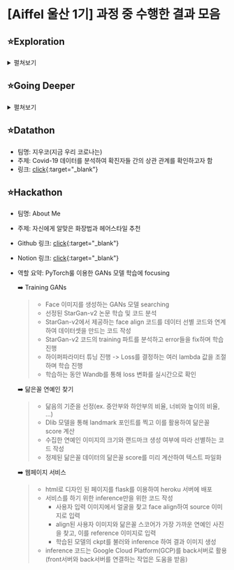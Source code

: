 # [Aiffel 울산 1기] 과정 중 수행한 결과 모음

## ⭐Exploration
<details>
<summary>펼쳐보기</summary>
<div markdown="1">
<a href="" target="_blank">click</a>
#### 1. 인공지능과 가위바위보 하기 <a href="https://github.com/superbJeong/Exploration/blob/main/Exploration/%5BEX_01%5DRock_Scissor_Paper.ipynb/?target=_blank" target="_blank">click</a>[click](https://github.com/superbJeong/Exploration/blob/main/Exploration/%5BEX_01%5DRock_Scissor_Paper.ipynb)
>손글씨 이미지(MNIST)를 분류하는 간단한 이미지 분류기를 keras를 활용하여 제작해 보고, 이를 응용하여 가위바위보 이미지를 분류해 보는 프로젝트를 진행한다.
#### 2. Iris의 세 가지 품종, 분류해볼 수 있겠어요? <a href="https://github.com/superbJeong/Exploration/blob/main/Exploration/%5BEX_02%5DClassifier.ipynb" target="_blank">click</a>[click](https://github.com/superbJeong/Exploration/blob/main/Exploration/%5BEX_02%5DClassifier.ipynb)
>캐글의 iris 데이터셋을 이용해 기본적인 머신러닝 분류 태스크를 진행하고, 자주 사용되는 모델과 훈련기법을 알아본다.
#### 3. 카메라 스티커앱 만들기 첫걸음 <a href="" target="_blank">click</a>[click](https://github.com/superbJeong/Exploration/blob/main/Exploration/%5BEX_03%5DCamera_Sticker.ipynb){:target="_blank"}
>face detection 기술, 이미지 처리기법 등 Computer Vision 분야의 실용적인 기술 활용법을 알아보고, SNOW 같은 재밌는 얼굴 인식 스티커 앱을 만들어봅시다.
#### 4. 작사가 인공지능 만들기 <a href="" target="_blank">click</a>[click](https://github.com/superbJeong/Exploration/blob/main/Exploration/%5BEX_04%5DLyricist.ipynb){:target="_blank"}
>LSTM 모델과 셰익스피어 데이터셋을 사용해 간단한 작사가 인공지능을 만들어 본다.
#### 5. 나의 첫 번째 캐글 경진대회, 무작정 따라해보기 <a href="" target="_blank">click</a>[click](https://github.com/superbJeong/Exploration/blob/main/Exploration/%5BEX_05%5D%20Kaggle.ipynb){:target="_blank"}
>캐글 경진대회에 직접 참가해 대회의 규칙과 분위기를 살펴보는 것부터, 머신러닝을 활용해서 모델을 학습시킨 뒤 제출하고 내 랭킹을 확인해보는 것까지, 캐글 경진대회를 위한 전과정을 체험해 본다.
#### 6. 영화리뷰 텍스트 감성분석하기 <a href="" target="_blank">click</a>[click](https://github.com/superbJeong/Exploration/blob/main/Exploration/%5BEX_06%5D%20Sentiment_classification.ipynb){:target="_blank"}
>imdb 영화 리뷰 평점 데이터를 토대로 사용자들의 리뷰 감성을 분류해 보는 실용적인 텍스트 분류 모델을 구현해 본다.
#### 7. 인물사진을 만들어 보자 <a href="" target="_blank">click</a>[click](https://nbviewer.org/github/superbJeong/Exploration/blob/main/Exploration/%5BEX_07%5D%20Human_Segmentation.ipynb){:target="_blank"}
>시맨틱 세그멘테이션(semantic segmentation)을 사용하여 핸드폰의 인물사진을 재현한다.
#### 8.뉴스 요약봇 만들기 <a href="" target="_blank">click</a>[click](https://github.com/superbJeong/Exploration/blob/main/Exploration/%5BEX_08%5D%20News_Summarization.ipynb){:target="_blank"}
>텍스트 요약을 구현하는 Extractive/Abstractive 접근법에 대해 알아보고, Attentional seq2seq 구조를 활용하여 뉴스 기사를 모델을 구현해 본다.
#### 9. 폐렴아 기다려라! <a href="" target="_blank">click</a>[click](https://github.com/superbJeong/Exploration/blob/main/Exploration/%5BEX_09%5D%20Chest_xray.ipynb){:target="_blank"}
>의료영상 기초에 대해서 배우고 의료영상 데이터를 핸들링 하는 방법에 대해서 배워보자.
#### 10. 인공지능으로 세상에 없던 새로운 패션 만들기 <a href="" target="_blank">click</a>[click](https://github.com/superbJeong/Exploration/blob/main/Exploration/%5BEX_10%5D%20DCGAN_newimage.ipynb){:target="_blank"}
>생성형 모델 중 가장 중요한 GAN(Generative Adversarial Network)의 개념을 파악하고, DCGAN 구조를 이용하여 간단한 이미지 생성을 진행해 본다.
#### 11. 어제 오른 내 주식, 과연 내일은? <a href="" target="_blank">click</a>[click](https://github.com/superbJeong/Exploration/blob/main/Exploration/%5BEX_11%5D%20Stock_Prediction.ipynb){:target="_blank"}
>ARIMA 시계열 분석법을 배우고, 직접 주식 시세를 예측해 본다.
#### 12. 트랜스포머로 만드는 대화형 챗봇 <a href="" target="_blank">click</a>[click](https://github.com/superbJeong/Exploration/blob/main/Exploration/%5BEX_12%5D%20Chatbot.ipynb){:target="_blank"}
>트랜스포머의 인코더 디코더 구조와 셀프 어텐션을 코드를 통해 이해해 본다. 이를 영어와 한국어로 이루어진 챗봇 데이터에 적용해 본다.
#### 13. 인간보다 퀴즈를 잘푸는 인공지능 <a href="" target="_blank">click</a>[click](https://github.com/superbJeong/Exploration/blob/main/Exploration/%5BEX_13%5D%20bert_qna.ipynb){:target="_blank"}
>BERT 모델을 이용한 Q&A 태스크 해결을 수행하며, 자연어처리 분야의 pretrained model의 효용성에 대해 이해해 본다.
#### 14. 아이유팬이 좋아할 만한 다른 아티스트 찾기 <a href="" target="_blank">click</a>[click](https://github.com/superbJeong/Exploration/blob/main/Exploration/%5BEX_14%5D%20Recommendata_iu.ipynb){:target="_blank"}
>추천시스템의 기본적인 원리와 구성을 파악하고 Last.fm 데이터 및 MovieLens 데이터를 통해 간단하고 효과적인 아티스트 추천시스템과 영화 추천시스템을 구현해 본다.
#### 15. 문자를 읽을 수 있는 딥러닝 <a href="" target="_blank">click</a>[click](https://nbviewer.org/github/superbJeong/Exploration/blob/main/Exploration/%5BEX_15%5D%20ocr_python.ipynb){:target="_blank"}
>문자를 읽는 OCR 모델의 구조를 배우고, keras-ocr과 테서랙트 엔진을 써본다.
#### 16. 다음에 볼 영화 예측하기 <a href="" target="_blank">click</a>[click](https://github.com/superbJeong/Exploration/blob/main/Exploration/%5BEX_16%5Dyoochoose.ipynb){:target="_blank"}
>고객이 바로 지금 원하는 것이 무엇인지를 예측하여 추천하는 Session-based Recommendation 개념을 익히고 실제로 모델을 구축해 본다.
#### 17. 난 스케치를 할 테니 너는 채색을 하거라 <a href="" target="_blank">click</a>[click](https://github.com/superbJeong/Exploration/blob/main/Exploration/%5BEX_17%5Dconditional_generation.ipynb){:target="_blank"}
>이미지 생성 모델로 사용되는 GAN 중에서 조건이 추가된 cGAN에 대해 알아보고 Pix2Pix를 배워봅니다.

</div>
</details>



## ⭐Going Deeper
<details>
<summary>펼쳐보기</summary>
<div markdown="2">

#### 1. 백본 네트워크 구조 상세분석
>컴퓨터 비전 분야에 실전적으로 사용되는 주요 백본 네트워크(VGG, ResNet, SENet, EfficientNet) 구조에 대해 논문에 정리된 이론을 토대로 심화 원리를 학습한다.
#### 2. 없다면 어떻게 될까? (ResNet Ablation Study) [click](https://github.com/superbJeong/Exploration/blob/main/GoingDeeper/GD_02_Ablation_Study.ipynb){:target="_blank"}
>핵심적인 기법들을 하나씩 제거했을 때의 효과를 각각 정량적으로 측정하는 ablation study 기법을 배운다. ResNet을 대상으로 실습해 보면서 이론적으로 익힌 기법의 효과를 체감하고 백본을 직접 다뤄보는 실전적 감각을 익힌다.
>* Resnet-34 / 50 구현
#### 3. 잘 만든 Augmentation, 이미지 100장 안 부럽다
>데이터셋이 부족한 상황을 해결하기 위한 Data Augmentation의 다양한 기법에 대해 알아보고, 활용 가능한 라이브러리, 실전상황에서 주의해야 할 팁 등을 정리해 본다.
제출함
#### 4. 이미지 어디까지 우려볼까? [click](https://github.com/superbJeong/Exploration/blob/main/GoingDeeper/GD_04_data_augmentation.ipynb){:target="_blank"}
>텐서플로우의 random augmentation 기법을 적용해 보고, 최신 augmentation 기법을 익힌다. 직접 모델을 학습시켜 비교 실험을 진행해 본다. 
>* Cutmix와 Mixup 기법 적용
#### 5. 너의 속이 궁금해 - Class Activation Map 살펴보기
>모델의 작동 원리를 가늠할 수 있는 CAM, Grad-CAM, ACoL 모델을 공부하고 XAI(Explainable AI)의 기초를 익힌다.
#### 6. 나를 찾아줘 - Class Activation Map 만들기 [click](https://github.com/superbJeong/Exploration/blob/main/GoingDeeper/GD_06_Class_Activation_Map.ipynb){:target="_blank"}
>CAM, Grad-CAM을 위한 모델을 직접 만들고, CAM을 추출해 시각화 해본다. CAM을 Object detection에 적용해 결과를 평가해 본다.
>* CAM과 Grad-CAM 시각화
#### 7. Object Detection
>Object detection 문제와 이를 해결하기 위한 다양한 detection 모델들을 알아본다.
#### 8. GO/STOP! - Object Detection 시스템 만들기 [click](https://github.com/superbJeong/Exploration/blob/main/GoingDeeper/GD_08_object_detection.ipynb){:target="_blank"}
>Object detection 모델을 사용해 자동차 또는 사람이 가까이 있는지 확인한 후 멈출 수 있는 시스템을 만든다.
>* KITTI 데이터셋 활용하여 RetinaNet 학습
#### 9. 물체를 분리하자! - 세그멘테이션 살펴보기
>픽셀 수준에서 이미지의 각 부분이 어떤 의미를 갖는 영역인지 분리를 해내는 세그멘테이션을 학습한다. 세그멘테이션의 종류, 주요 모델, 평가 기준을 알아본다.
제출함
#### 10. 도로 영역을 찾자! - 세그멘테이션 모델 만들기 [click](https://nbviewer.org/github/superbJeong/Exploration/blob/main/GoingDeeper/GD_10_semantic_segmentation.ipynb){:target="_blank"}
>시맨틱 세그멘테이션을 이용해 자율주행 차량을 위해 도로영역을 찾는 모델을 간단히 만들어 본다.
>* U-Net 및 U-Net++ 모델을 구현하여 도로 영역 segmentation
#### 11. OCR 기술의 개요
>이미지 속 글자를 읽어보는 OCR 기술을 구성하는 Text detection과 Text recognition에 대해 알아본다.
#### 12. 직접 만들어보는 OCR [click](https://github.com/superbJeong/Exploration/blob/main/GoingDeeper/GD_12_ocr.ipynb){:target="_blank"}
>Text recognition 모델을 구현, 학습하고 Text detection 모델과 연결하여 OCR을 구현한다. 
>* CRNN과 keras-ocr detector를 활용하여 이미지에서 text를 찾고 인식
#### 13. 멀리 있지만 괜찮아
>카메라 스티커앱의 Face Detection을 더욱 가볍고 빠르고 정확하게 개선할 수 있는 딥러닝 모델에 대해 자세히 알아본다.
#### 14. 멀리 있는 사람도 스티커를 붙여주자 [click](https://github.com/superbJeong/Exploration/blob/main/GoingDeeper/GD_14_face_detector.ipynb){:target="_blank"}
>이미지에 사람 얼굴이 다수 포함된 경우에도 빠르게 이를 인식할 수 있는 SSD 모델을 구현, 학습해 보고 이를 이용해 카메라 스티커 앱을 개선해 본다.
>* widerface 데이터셋을 활용하여 SSD 모델 학습
#### 15. 사람의 몸짓을 읽어보자
>Human pose estimation에 대해 그동안 발표된 논문을 기반으로 아이디어의 흐름이 발전해 온 내역을 자세히 살펴본다.
#### 16. 행동 스티커 만들기 [click](https://nbviewer.org/github/superbJeong/Exploration/blob/main/GoingDeeper/GD_16_simplebaseline.ipynb){:target="_blank"}
>simplebaseline 모델을 활용하여 실제로 구현을 진행해 보면서 Human Pose Estimation을 좀더 깊이있게 이해해 본다.
>* tfrecord를 활용한 데이터셋 구성과 전처리
>* Hourglass 모델과 simplebaseline 모델을 비교분석

</div>
</details>

## ⭐Datathon

* 팀명: 지우코(지금 우리 코로나는)   
* 주제: Covid-19 데이터를 분석하여 확진자들 간의 상관 관계를 확인하고자 함   
* 링크: [click](https://github.com/superbJeong/Exploration/blob/main/Datathon/%EC%A7%80%EA%B8%88%EC%9A%B0%EB%A6%AC%EC%BD%94%EB%A1%9C%EB%82%98%EB%8A%94_COVID19%ED%99%95%EC%82%B0%EC%98%81%ED%96%A5%EB%A0%A5%EB%B6%84%EC%84%9D.ipynb){:target="_blank"}

## ⭐Hackathon

* 팀명: About Me
* 주제: 자신에게 알맞은 화장법과 헤어스타일 추천
* Github 링크: [click](https://github.com/superbJeong/Aiffelthon-Aboutme){:target="_blank"}
* Notion 링크: [click](https://mammoth-canidae-d09.notion.site/About-Me-b7f079e28fab4e46922a336d9c5f1141){:target="_blank"}
* 역할 요약: PyTorch룰 이용한 GANs 모델 학습에 focusing

     ➡️ Training GANs

    >- Face 이미지를 생성하는 GANs 모델 searching
    >- 선정된 StarGan-v2 논문 학습 및 코드 분석
    >- StarGan-v2에서 제공하는 face align 코드를 데이터 선별 코드와 연계하여 데이터셋을 만드는 코드 작성
    >- StarGan-v2 코드의 training 파트를 분석하고 error들을 fix하며 학습 진행
    >- 하이퍼파라미터 튜닝 진행 -> Loss를 결정하는 여러 lambda 값을 조절하며 학습 진행
    >- 학습하는 동안 Wandb를 통해 loss 변화를 실시간으로 확인
    
    ➡️ 닮은꼴 연예인 찾기
    >- 닮음의 기준을 선정(ex. 중안부와 하안부의 비율, 너비와 높이의 비율, ...)
    >- Dlib 모델을 통해 landmark 포인트를 찍고 이를 활용하여 닮은꼴 score 계산
    >- 수집한 연예인 이미지의 크기와 랜드마크 생성 여부에 따라 선별하는 코드 작성
    >- 정제된 닮은꼴 데이터의 닮은꼴 score를 미리 계산하여 텍스트 파일화
    
    ➡️ 웹페이지 서비스
    >- html로 디자인 된 페이지를 flask를 이용하여 heroku 서버에 배포
    >- 서비스를 하기 위한 inference만을 위한 코드 작성 
    >   - 사용자 입력 이미지에서 얼굴을 찾고 face align하여 source 이미지로 입력
    >   - align된 사용자 이미지와 닮은꼴 스코어가 가장 가까운 연예인 사진을 찾고, 
    >     이를 reference 이미지로 입력
    >   - 학습된 모델의 ckpt를 불러와 inference 하여 결과 이미지 생성
    >- inference 코드는 Google Cloud Platform(GCP)를 back서버로 활용  
    >  (front서버와 back서버를 연결하는 작업은 도움을 받음)